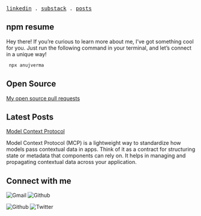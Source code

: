 <p>
  <samp>
    <a href="https://www.linkedin.com/in/anujverma000">linkedin</a> .
    <a href="https://anujverma000.substack.com/">substack</a> .
    <a href="https://anujverma000.github.io/posts/">posts</a>
  </samp>
</p>

## npm resume
 
Hey there!
If you’re curious to learn more about me, I’ve got something cool for you. Just run the following command in your terminal, and let’s connect in a unique way!


```bash
 npx anujverma
````


## Open Source

[My open source pull requests](https://github.com/pulls?q=is%3Apr+author%3Aanujverma000+is%3Apublic)


## Latest Posts

[Model Context Protocol](https://anujverma000.github.io/posts/MCP)

Model Context Protocol (MCP) is a lightweight way to standardize how models pass contextual data in apps. Think of it as a contract for structuring state or metadata that components can rely on. It helps in managing and propagating contextual data across your application.


## Connect with me
![Gmail](https://img.shields.io/badge/email-anujverma000@gmail.com-blue)
![Github](https://img.shields.io/badge/github-anujverma000-black)

![Github](https://img.shields.io/github/followers/anujverma000?style=social)
![Twitter](https://img.shields.io/twitter/follow/anujverma000?style=social)
